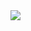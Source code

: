 <style>
#wheel {
  animation: rotation 2s infinite linear;
}
  
</style>

<div>
  <img src="{{site.baseurl}}/images/wheele.jpg" id="wheel">
</div>


<script>
 // const image = document.getElementById('wheel');
 // 
</script>

<script>
    const image = document.getElementById('wheel');

    image.addEventListener('click', () => {
    var rando;
    rando = Math.floor(Math.random()*3);
    if (rando == 0)
    {
      image.src = "{{site.baseurl}}/images/hat.png";
    } else if (rando == 1)
    {
      image.src = "{{site.baseurl}}/images/shirt.jpg";
    } else {
      image.src = "{{site.baseurl}}/images/bottle.jpg";
    }
   setTimeout(function() {
   image.src = "{{site.baseurl}}/images/wheele.jpg";
}, 3000);
  });
</script>
